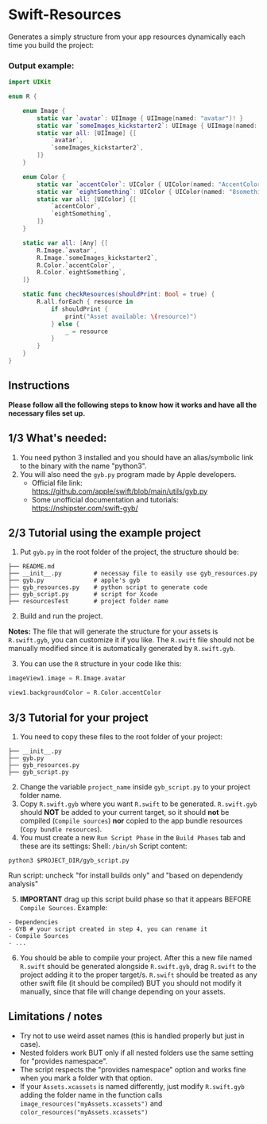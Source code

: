 # Swift-Resources

Generates a simply structure from your app resources dynamically each time you build the project:

### Output example:
```swift
import UIKit

enum R {

    enum Image {
        static var `avatar`: UIImage { UIImage(named: "avatar")! }
        static var `someImages_kickstarter2`: UIImage { UIImage(named: "some images/kickstarter-2")! }
        static var all: [UIImage] {[
            `avatar`,
            `someImages_kickstarter2`,
        ]}
    }

    enum Color {
        static var `accentColor`: UIColor { UIColor(named: "AccentColor")! }
        static var `eightSomething`: UIColor { UIColor(named: "8something")! }
        static var all: [UIColor] {[
            `accentColor`,
            `eightSomething`,
        ]}
    }

    static var all: [Any] {[
        R.Image.`avatar`,
        R.Image.`someImages_kickstarter2`,
        R.Color.`accentColor`,
        R.Color.`eightSomething`,
    ]}

    static func checkResources(shouldPrint: Bool = true) {
        R.all.forEach { resource in
            if shouldPrint {
                print("Asset available: \(resource)")
            } else {
                _ = resource
            }
        }
    }
}

```

## Instructions

**Please follow all the following steps to know how it works and have all the necessary files set up.**

## 1/3 What's needed:
1. You need python 3 installed and you should have an alias/symbolic link to the binary with the name "python3".
2. You will also need the `gyb.py` program made by Apple developers. 
	- Official file link: https://github.com/apple/swift/blob/main/utils/gyb.py
	- Some unofficial documentation and tutorials: https://nshipster.com/swift-gyb/

## 2/3 Tutorial using the example project

1. Put `gyb.py` in the root folder of the project, the structure should be:
```
├── README.md
├── __init__.py         # necessay file to easily use gyb_resources.py
├── gyb.py              # apple's gyb
├── gyb_resources.py    # python script to generate code
├── gyb_script.py       # script for Xcode
├── resourcesTest       # project folder name
```

2. Build and run the project. 

**Notes:**
The file that will generate the structure for your assets is `R.swift.gyb`, you can customize it if you like.
The `R.swift` file should not be manually modified since it is automatically generated by `R.swift.gyb`.

3. You can use the `R` structure in your code like this:
```swift
imageView1.image = R.Image.avatar
```
```swift
view1.backgroundColor = R.Color.accentColor
```


## 3/3 Tutorial for your project

1. You need to copy these files to the root folder of your project:
```
├── __init__.py
├── gyb.py
├── gyb_resources.py
├── gyb_script.py
```

2. Change the variable `project_name` inside `gyb_script.py` to your project folder name.
3. Copy `R.swift.gyb` where you want `R.swift` to be generated. `R.swift.gyb` should **NOT** be added to your current target, so it should **not** be compiled (`Compile sources`) **nor** copied to the app bundle resources (`Copy bundle resources`).
4. You must create a new `Run Script Phase` in the `Build Phases` tab and these are its settings:
Shell: `/bin/sh`
Script content: 
```shell
python3 $PROJECT_DIR/gyb_script.py
```
Run script: uncheck "for install builds only" and "based on dependendy analysis"

5. **IMPORTANT** drag up this script build phase so that it appears BEFORE `Compile Sources`. Example:
```
- Dependencies
- GYB # your script created in step 4, you can rename it
- Compile Sources
- ...
```

6. You should be able to compile your project. After this a new file named `R.swift` should be generated alongside `R.swift.gyb`, drag `R.swift` to the project adding it to the proper target/s. `R.swift` should be treated as any other swift file (it should be compiled) BUT you should not modify it manually, since that file will change depending on your assets.

## Limitations / notes
- Try not to use weird asset names (this is handled properly but just in case).
- Nested folders work BUT only if all nested folders use the same setting for "provides namespace".
- The script respects the "provides namespace" option and works fine when you mark a folder with that option.
- If your `Assets.xcassets` is named differently, just modify `R.swift.gyb` adding the folder name in the function calls `image_resources("myAssets.xcassets")` and `color_resources("myAssets.xcassets")`
